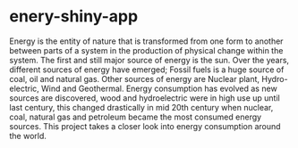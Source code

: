 # enery-shiny-app
Energy is the entity of nature that is transformed from one form to another between parts of a system in the production of physical change within the system. The first and still major source of energy is the sun. 
Over the years, different sources of energy have emerged; Fossil fuels is a huge source of coal, oil and natural gas. Other sources of energy are Nuclear plant, Hydro-electric, Wind and Geothermal. Energy consumption has evolved as new sources are discovered, wood and hydroelectric were in high use up until last century, this changed drastically in mid 20th century when nuclear, coal, natural gas and petroleum became the most consumed energy sources. This project takes a closer look into energy consumption around the world.
